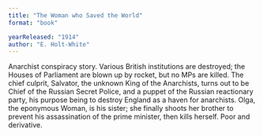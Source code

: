 ```yaml
---
title: "The Woman who Saved the World"
format: "book"

yearReleased: "1914"
author: "E. Holt-White"
---
```

Anarchist conspiracy story. Various British institutions are destroyed; the Houses of Parliament are blown up by rocket, but no MPs are killed. The chief culprit, Salvator, the unknown King of the Anarchists, turns out to be Chief of the Russian Secret Police, and a puppet of the Russian reactionary party, his purpose being to destroy England as a haven for anarchists. Olga, the eponymous Woman, is his sister; she finally shoots her brother to prevent his assassination of the prime minister, then kills herself. Poor and derivative.